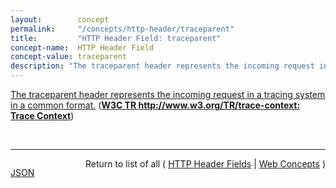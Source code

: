 ```yaml
---
layout:        concept
permalink:     "/concepts/http-header/traceparent"
title:         "HTTP Header Field: traceparent"
concept-name:  HTTP Header Field
concept-value: traceparent
description: "The traceparent header represents the incoming request in a tracing system in a common format."
---
```


[The traceparent header represents the incoming request in a tracing system in a common format.](http://www.w3.org/TR/trace-context/#traceparent-field "Read documentation for HTTP Header Field &#34;traceparent&#34;") (**[W3C TR http://www.w3.org/TR/trace-context: Trace Context](/specs/W3C/TR/trace-context "This specification defines standard HTTP headers and a value format to propagate context information that enables distributed tracing scenarios. The specification standardizes how context information is sent and modified between services. Context information uniquely identifies individual requests in a distributed system and also defines a means to add and propagate provider-specific context information.")**)

<br/>
<hr/>

<p style="float : left"><a href="./traceparent.json" title="JSON representing this particular Web Concept value">JSON</a></p>
<p style="text-align: right">Return to list of all ( <a href="../http-header/">HTTP Header Fields</a> | <a href="../">Web Concepts</a> )</p>
